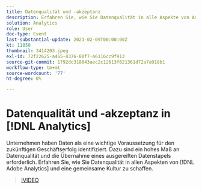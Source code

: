 ```yaml
---
title: Datenqualität und -akzeptanz
description: Erfahren Sie, wie Sie Datenqualität in alle Aspekte von Adobe Analytics integrieren und eine gemeinsame Kultur dafür schaffen können.
solution: Analytics
role: User
doc-type: Event
last-substantial-update: 2023-02-09T00:00:00Z
kt: 11850
thumbnail: 3414203.jpeg
exl-id: 72f22625-a465-4376-80f7-a6116cc9f913
source-git-commit: 1792dc318643aec2c12613f621361d72a7a918b1
workflow-type: tm+mt
source-wordcount: '77'
ht-degree: 0%

---
```


# Datenqualität und -akzeptanz in [!DNL Analytics]

Unternehmen haben Daten als eine wichtige Voraussetzung für den zukünftigen Geschäftserfolg identifiziert. Dazu sind ein hohes Maß an Datenqualität und die Übernahme eines ausgereiften Datenstapels erforderlich. Erfahren Sie, wie Sie Datenqualität in allen Aspekten von [!DNL Adobe Analytics] und eine gemeinsame Kultur zu schaffen.

>[!VIDEO](https://video.tv.adobe.com/v/3414203/?quality=12&learn=on)
